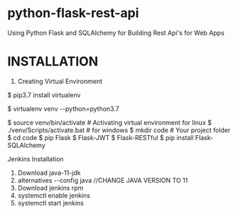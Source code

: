 # python-flask-rest-api
Using Python Flask and SQLAlchemy for Building Rest Api's for Web Apps


# INSTALLATION
1. Creating Virtual Environment

$ pip3.7 install virtualenv

$ virtualenv venv --python=python3.7


$ source venv/bin/activate          # Activating virtual environment for linux
$ ./venv/Scripts/activate.bat # for windows
$ mkdir code                        # Your project folder
$ cd code
$ pip Flask
$ Flask-JWT
$ Flask-RESTful
$ pip install Flask-SQLAlchemy



Jenkins Installation

1. Download java-11-jdk
2. alternatives --config java //CHANGE JAVA VERSION TO 11
3. Download jenkins rpm
4. systemctl enable jenkins
5. systemctl start jenkins



